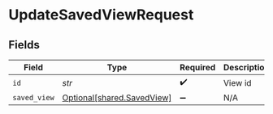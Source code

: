 # UpdateSavedViewRequest


## Fields

| Field                                                          | Type                                                           | Required                                                       | Description                                                    |
| -------------------------------------------------------------- | -------------------------------------------------------------- | -------------------------------------------------------------- | -------------------------------------------------------------- |
| `id`                                                           | *str*                                                          | :heavy_check_mark:                                             | View id                                                        |
| `saved_view`                                                   | [Optional[shared.SavedView]](../../models/shared/savedview.md) | :heavy_minus_sign:                                             | N/A                                                            |
